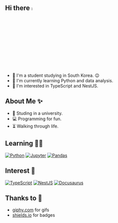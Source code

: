 ## Hi there <a href="https://github.com/hixero"><img src="https://media.giphy.com/media/hvRJCLFzcasrR4ia7z/giphy.gif" width="5%"></a>

- 🔭 I'm a student studying in South Korea. :wink:
- 🌱 I'm currently learning Python and data analysis.
- 🔬 I'm interested in TypeScript and NestJS.

## About Me ✨
- 🔭 Studing in a university.
- 💻 Programming for fun.
- ⏳ Walking through life.

## Learning 👨‍💻
<a href="https://www.python.org" target='_blank'><img alt="Python" src="https://img.shields.io/badge/Python-3776AB?&logo=Python&logoColor=white"/></a>
<a href="https://jupyter.org" target='_blank'><img alt="Jupyter" src="https://img.shields.io/badge/Jupyter-F37626?logo=Jupyter&logoColor=white"/></a>
<a href="https://pandas.pydata.org" target='_blank'><img alt="Pandas" src="https://img.shields.io/badge/Pandas-150458?&logo=Pandas&logoColor=white"/></a>

## Interest 👀
<a href="https://www.typescriptlang.org" target='_blank'><img alt="TypeScript" src="https://img.shields.io/badge/TypeScript-3178C6?&logo=TypeScript&logoColor=white"/></a>
<a href="https://nestjs.com" target='_blank'><img alt="NestJS" src="https://img.shields.io/badge/NestJS-E0234E?logo=NestJS&logoColor=white"/></a>
<a href="https://docusaurus.io" target='_blank'><img alt="Docusaurus" src="https://img.shields.io/badge/Docusaurus-3ECC5F?logo=docusaurus&logoColor=white"/></a>

## Thanks to 🙏
* [giphy.com](https://giphy.com/) for gifs
* [shields.io](https://shields.io/) for badges


<!--
**hixero/hixero** is a ✨ _special_ ✨ repository because its `README.md` (this file) appears on your GitHub profile.

Here are some ideas to get you started:

- 🔭 I’m currently working on ...
- 🌱 I’m currently learning ...
- 👯 I’m looking to collaborate on ...
- 🤔 I’m looking for help with ...
- 💬 Ask me about ...
- 📫 How to reach me: ...
- 😄 Pronouns: ...
- ⚡ Fun fact: ...
-->
